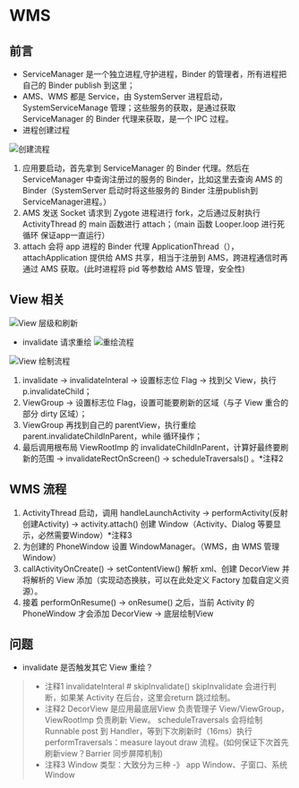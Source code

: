 

# WMS 

## 前言
- ServiceManager 是一个独立进程,守护进程，Binder 的管理者，所有进程把自己的 Binder publish 到这里；
- AMS、WMS 都是 Service，由 SystemServer 进程启动，SystemServiceManage 管理；这些服务的获取，是通过获取 ServiceManager 的 Binder 代理来获取，是一个 IPC 过程。
- 进程创建过程 

![创建流程](https://upload-images.jianshu.io/upload_images/6762021-809cc6de0eaa65ac.png?imageMogr2/auto-orient/strip%7CimageView2/2/w/1240)

1. 应用要启动，首先拿到 ServiceManager 的 Binder 代理。然后在 ServiceManager 中查询注册过的服务的 Binder，比如这里去查询 AMS 的 Binder（SystemServer 启动时将这些服务的 Binder 注册publish到 ServiceManager进程。）
2. AMS 发送 Socket 请求到 Zygote 进程进行 fork，之后通过反射执行 ActivityThread 的 main 函数进行 attach；（main 函数 Looper.loop 进行死循环 保证app一直运行）
3. attach 会将 app 进程的 Binder 代理 ApplicationThread（），attachApplication 提供给 AMS 共享，相当于注册到 AMS，跨进程通信时再通过 AMS 获取。(此时进程将 pid 等参数给 AMS 管理，安全性)

## View 相关

![View 层级和刷新](https://upload-images.jianshu.io/upload_images/6762021-aa65de98fe4f2604.png?imageMogr2/auto-orient/strip%7CimageView2/2/w/1240)


- invalidate 请求重绘
![重绘流程](https://upload-images.jianshu.io/upload_images/6762021-16adfd5775b7010b.png?imageMogr2/auto-orient/strip%7CimageView2/2/w/1240)


![View 绘制流程](https://upload-images.jianshu.io/upload_images/6762021-52e3213af47b47a9.png?imageMogr2/auto-orient/strip%7CimageView2/2/w/1240)

1. invalidate -> invalidateInteral -> 设置标志位 Flag -> 找到父 View，执行 p.invalidateChild；
2. ViewGroup -> 设置标志位 Flag，设置可能要刷新的区域（与子 View 重合的部分 dirty 区域）；
3. ViewGroup 再找到自己的 parentView，执行重绘 parent.invalidateChildInParent，while 循环操作；
4. 最后调用根布局 ViewRootImp 的 invalidateChildInParent，计算好最终要刷新的范围 -> invalidateRectOnScreen() -> scheduleTraversals() 。*注释2

## WMS 流程
1. ActivityThread 启动，调用 handleLaunchActivity -> performActivity(反射创建Activity) -> activity.attach() 创建 Window（Activity、Dialog 等要显示，必然需要Window）*注释3
2. 为创建的 PhoneWindow 设置 WindowManager。（WMS，由 WMS 管理 Window）
3. callActivityOnCreate() -> setContentView() 解析 xml、创建 DecorView 并将解析的 View 添加（实现动态换肤，可以在此处定义 Factory 加载自定义资源）。
4. 接着 performOnResume() -> onResume() 之后，当前 Activity 的 PhoneWindow 才会添加 DecorView -> 底层绘制View




## 问题
- invalidate 是否触发其它 View 重绘？



> * 注释1 invalidateInteral # skipInvalidate()
> skipInvalidate 会进行判断，如果某 Activity 在后台，这里会return 跳过绘制。
> * 注释2
> DecorView 是应用最底层View 负责管理子 View/ViewGroup，ViewRootImp 负责刷新 View。
> scheduleTraversals 会将绘制 Runnable post 到 Handler，等到下次刷新时（16ms）执行 performTraversals：measure layout draw 流程。(如何保证下次首先刷新view？Barrier 同步屏障机制)
> * 注释3
> Window 类型：大致分为三种 -》 app Window、子窗口、系统 Window